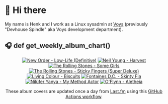 # 👋 Hi there

My name is Henk and I work as a Linux sysadmin at <a href="https://www.voys.co/about/">Voys</a> (previously "Devhouse Spindle" aka Voys development department).

## 🎧 def get_weekly_album_chart()
<!-- lastfm -->
<p align="center"><a href="https://www.last.fm/music/New+Order/Low-Life+(Definitive)"><img src="https://lastfm.freetls.fastly.net/i/u/64s/67da4e08aa91cce7c32782b92d97146a.png" title="New Order - Low-Life (Definitive)"></a> <a href="https://www.last.fm/music/Neil+Young/Harvest"><img src="https://lastfm.freetls.fastly.net/i/u/64s/c9aa95277ed1507e7b214157f3bc4873.png" title="Neil Young - Harvest"></a> <a href="https://www.last.fm/music/The+Rolling+Stones/Some+Girls"><img src="https://lastfm.freetls.fastly.net/i/u/64s/2b25566ff3f1fc9afd419ba4bb6c72c7.jpg" title="The Rolling Stones - Some Girls"></a> <a href="https://www.last.fm/music/The+Rolling+Stones/Sticky+Fingers+(Super+Deluxe)"><img src="https://lastfm.freetls.fastly.net/i/u/64s/12dd430fc7e3e1ed9d94209b273192c2.jpg" title="The Rolling Stones - Sticky Fingers (Super Deluxe)"></a> <a href="https://www.last.fm/music/Living+Colour/Biscuits"><img src="https://lastfm.freetls.fastly.net/i/u/64s/890c0c3ee6a1958e86f578d3eb0979f4.jpg" title="Living Colour - Biscuits"></a> <a href="https://www.last.fm/music/Fontaines+D.C./Skinty+Fia"><img src="https://lastfm.freetls.fastly.net/i/u/64s/c1088d391eb750551dc6bd1e8238ffcd.jpg" title="Fontaines D.C. - Skinty Fia"></a> <a href="https://www.last.fm/music/Nil%C3%BCfer+Yanya/My+Method+Actor"><img src="https://lastfm.freetls.fastly.net/i/u/64s/8e557c5e0b08733673d22fb8c1344115.png" title="Nilüfer Yanya - My Method Actor"></a> <a href="https://www.last.fm/music/O%27Flynn/Aletheia"><img src="https://lastfm.freetls.fastly.net/i/u/64s/cf32de1d6e0a24a76f083f6b37ea6a6e.jpg" title="O'Flynn - Aletheia"></a> </p>

<p align="center">These album covers are updated once a day from <a href="https://www.last.fm/user/hbokh">Last.fm</a> using this <a href="https://github.com/marketplace/actions/lastfm-to-markdown">GitHub Actions workflow</a>.</p>
